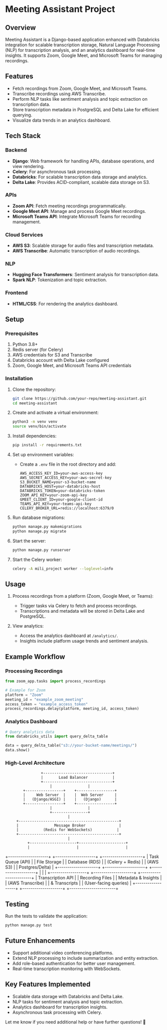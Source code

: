 # Meeting Assistant Project

## Overview
Meeting Assistant is a Django-based application enhanced with Databricks integration for scalable transcription storage, Natural Language Processing (NLP) for transcription analysis, and an analytics dashboard for real-time insights. It supports Zoom, Google Meet, and Microsoft Teams for managing recordings.

## Features
- Fetch recordings from Zoom, Google Meet, and Microsoft Teams.
- Transcribe recordings using AWS Transcribe.
- Perform NLP tasks like sentiment analysis and topic extraction on transcription data.
- Store transcription metadata in PostgreSQL and Delta Lake for efficient querying.
- Visualize data trends in an analytics dashboard.

## Tech Stack
### Backend
- **Django**: Web framework for handling APIs, database operations, and view rendering.
- **Celery**: For asynchronous task processing.
- **Databricks**: For scalable transcription data storage and analytics.
- **Delta Lake**: Provides ACID-compliant, scalable data storage on S3.

### APIs
- **Zoom API**: Fetch meeting recordings programmatically.
- **Google Meet API**: Manage and process Google Meet recordings.
- **Microsoft Teams API**: Integrate Microsoft Teams for recording management.

### Cloud Services
- **AWS S3**: Scalable storage for audio files and transcription metadata.
- **AWS Transcribe**: Automatic transcription of audio recordings.

### NLP
- **Hugging Face Transformers**: Sentiment analysis for transcription data.
- **Spark NLP**: Tokenization and topic extraction.

### Frontend
- **HTML/CSS**: For rendering the analytics dashboard.

## Setup
### Prerequisites
1. Python 3.8+
2. Redis server (for Celery)
3. AWS credentials for S3 and Transcribe
4. Databricks account with Delta Lake configured
5. Zoom, Google Meet, and Microsoft Teams API credentials

### Installation
1. Clone the repository:
   ```bash
   git clone https://github.com/your-repo/meeting-assistant.git
   cd meeting-assistant
   ```

2. Create and activate a virtual environment:
   ```bash
   python3 -m venv venv
   source venv/bin/activate
   ```

3. Install dependencies:
   ```bash
   pip install -r requirements.txt
   ```

4. Set up environment variables:
   - Create a `.env` file in the root directory and add:
     ```env
     AWS_ACCESS_KEY_ID=your-aws-access-key
     AWS_SECRET_ACCESS_KEY=your-aws-secret-key
     S3_BUCKET_NAME=your-s3-bucket-name
     DATABRICKS_HOST=your-databricks-host
     DATABRICKS_TOKEN=your-databricks-token
     ZOOM_API_KEY=your-zoom-api-key
     GMEET_CLIENT_ID=your-google-client-id
     TEAMS_API_KEY=your-teams-api-key
     CELERY_BROKER_URL=redis://localhost:6379/0
     ```

5. Run database migrations:
   ```bash
   python manage.py makemigrations
   python manage.py migrate
   ```

6. Start the server:
   ```bash
   python manage.py runserver
   ```

7. Start the Celery worker:
   ```bash
   celery -A mili_project worker --loglevel=info
   ```

## Usage
1. Process recordings from a platform (Zoom, Google Meet, or Teams):
   - Trigger tasks via Celery to fetch and process recordings.
   - Transcriptions and metadata will be stored in Delta Lake and PostgreSQL.

2. View analytics:
   - Access the analytics dashboard at `/analytics/`.
   - Insights include platform usage trends and sentiment analysis.

## Example Workflow
### Processing Recordings
```python
from zoom_app.tasks import process_recordings

# Example for Zoom
platform = "Zoom"
meeting_id = "example_zoom_meeting"
access_token = "example_access_token"
process_recordings.delay(platform, meeting_id, access_token)
```

### Analytics Dashboard
```python
# Query analytics data
from databricks_utils import query_delta_table

data = query_delta_table("s3://your-bucket-name/meetings/")
data.show()
```

### High-Level Architecture
                    +-------------------------------+
                    |       Load Balancer           |
                    +-------------------------------+
                        |                |
            +-----------------+    +-----------------+
            |     Web Server  |    |  Web Server     |
            |   (Django/ASGI) |    |   (Django)      |
            +-----------------+    +-----------------+
                        |                |
                        +----------------+
                                |
         +---------------------------------------------+
         |                Message Broker               |
         |           (Redis for WebSockets)           |
         +---------------------------------------------+
                                |
              +---------------------+---------------------+
              |                     |                     |
  +--------------------+   +--------------------+   +--------------------+
  |   Task Queue (API)  |   |   File Storage    |   | Database (RDS)     |
  |   (Celery + Redis)  |   |   (AWS S3)        |   | Postgres/Delta)    |
  +--------------------+   +--------------------+   +--------------------+
              |                     |                     |
   +------------------+  +--------------------+  +-----------------------+
   | Transcription API |  | Recording Files   |  | Metadata & Insights   |
   | (AWS Transcribe)  |  | & Transcripts     |  | (User-facing queries) |
   +------------------+  +--------------------+  +-----------------------+


## Testing
Run the tests to validate the application:
```bash
python manage.py test
```

## Future Enhancements
- Support additional video conferencing platforms.
- Extend NLP processing to include summarization and entity extraction.
- Add role-based authentication for better user management.
- Real-time transcription monitoring with WebSockets.

## Key Features Implemented
- Scalable data storage with Databricks and Delta Lake.
- NLP tasks for sentiment analysis and topic extraction.
- Analytics dashboard for transcription insights.
- Asynchronous task processing with Celery.



Let me know if you need additional help or have further questions! 🚀
